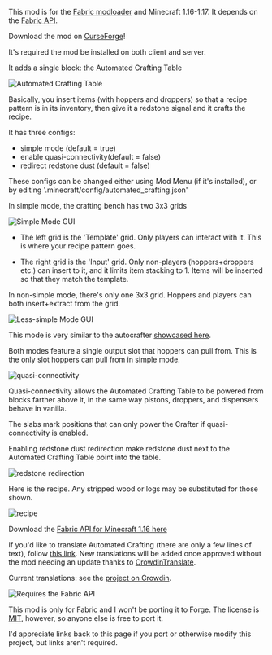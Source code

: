 This mod is for the [Fabric modloader](https://www.fabricmc.net/) and Minecraft 1.16-1.17. It depends on the [Fabric API](https://www.curseforge.com/minecraft/mc-mods/fabric-api/files/all?filter-game-version=1738749986%3a70886).

Download the mod on [CurseForge](https://www.curseforge.com/minecraft/mc-mods/automated-crafting)!

It's required the mod be installed on both client and server.

It adds a single block: the Automated Crafting Table

![Automated Crafting Table](https://shft.cl/img/l/lh6.googleusercontent.com-4257019419025668.png)

Basically, you insert items (with hoppers and droppers) so that a recipe pattern is in its inventory, then give it a redstone signal and it crafts the recipe.

It has three configs:
- simple mode (default = true)
- enable quasi-connectivity(default = false)
- redirect redstone dust (default = false)


These configs can be changed either using Mod Menu (if it's installed), or by editing '.minecraft/config/automated_crafting.json'

In simple mode, the crafting bench has two 3x3 grids

![Simple Mode GUI](https://shft.cl/img/l/lh3.googleusercontent.com-3729351876759961.png)

- The left grid is the 'Template' grid. Only players can interact with it. This is where your recipe pattern goes.

- The right grid is the 'Input' grid. Only non-players (hoppers+droppers etc.) can insert to it, and it limits item stacking to 1. Items will be inserted so that they match the template. 

In non-simple mode, there's only one 3x3 grid. Hoppers and players can both insert+extract from the grid.

![Less-simple Mode GUI](https://shft.cl/img/l/lh6.googleusercontent.com-3729755174563747.png)

This mode is very similar to the autocrafter [showcased here](https://www.youtube.com/watch?v=2_HL309IZ0M).

Both modes feature a single output slot that hoppers can pull from. This is the only slot hoppers can pull from in simple mode.

![quasi-connectivity](https://shft.cl/img/l/lh3.googleusercontent.com-3729789011976985.png)

Quasi-connectivity allows the Automated Crafting Table to be powered from blocks farther above it, in the same way pistons, droppers, and dispensers behave in vanilla.

The slabs mark positions that can only power the Crafter if quasi-connectivity is enabled.

Enabling redstone dust redirection make redstone dust next to the Automated Crafting Table point into the table. 

![redstone redirection](https://lh3.googleusercontent.com/htZi6YomFySjcSAnroeg9vps6a4smwcjK-Tw_a8ONQpXVSnd4Sr731sryXJFixfU9kyROxpdE1qfVLVdTm2oLsQxDf-tvaAca8Yp0TvXpp52gLlAS_K9AlievEYPfQOnjREBocxXmWP6JWy-DwbHbQEuZ4emWITJwS2TrG2OOUjTZjQAjp15TY0GI1CXacWEHXbpx4RajjH_e-1P9VCFpwPXn5oDfwMBgKSYu8ejNRLPrYAP2821rmvb8CXnwpZHwkOPX86uqviD534bcZVrkHZom4WNolpS9Ga9cbByBTO054htkFN5kBfDzwXTQx8SteFecEU20j8kVnvOO79IWKnFMUbFwycfVfbAKKMYh-HY9brfv965dC1ngWi3VCGZlgstXxc6BbmdMdRKsBVZj8RdGuwFg-zeZ8RhIbPYyu7pzpIz2x9kN1LVmt2ENwxFMgvNzewcUDXZ4WyD6YP8N-aVqIU6yFYZVkOJGtO7TUc_e8Nw-30QgUBXRvXb3DVW-OKm1cZM0xHNgH4lFzn6lCeIm82cksojeLDuUFNFRg2bVPSmBWwWH4oYAjxK-kLceezwVNNux2UudbuLpFEaJ67Feq4gVjHmMrgqmtDN8Pud39BzUE9kB9UcMcoxR0atW7rNh26WJiJEKj4v2tNpnxU2zTjLsl8GgOhdtNVZ55SbJ0_xxw6VeXDCwakeTRHwlOG1=w800-h500-k-ft)

Here is the recipe. Any stripped wood or logs may be substituted for those shown. 

![recipe](https://lh3.googleusercontent.com/yMvEWd7sOwhxDpsvlEQBXdFwX-fpwG_T3tlITGYNfR6CM2s3s55X9sudybASEHdABbx5g2D1TiUaM0Iv2BbMgYoD2WrjN3pY5LPYOZooKUfJ8nHv6KZQYHvBTeJxoRR9OmNuEPp1PZ14cGbeFe8HWWVKOfThhd3spf_Xr2qmjnD8kX8I0ig_x83IyRwQd6kg7adwtqyPWw7TPkmqZS6Mt5WMQTjVvPJJI1MB5ay5vx4oer-hR_W69_qAiGgpNrL9vCsM841SzFLz6hmWKhwpJHb56vM8T_4QOH2j1TdJUpQBl_Z0mocSdKp2OZbK0mmgKc_h6EY5mnkDD8VE3a_QaYWo_-BemUGUeUdcrjK0FtBX_VTkckVTN4InuOGd4HhkiyUSgbDjspuhoJJRP3HbOB0CPwXmgIVpTcPJRwBTYYWED0EaxEB_f68SyfXquifo-Xd51CDdFMMvaRKYY7atVm0YJWkdA61hxKcaeQSoJ2ecjGyJ6chtMaAbOOaPYI-OwYRRvjQ7ZNeIQCCEY6XJFGqjAAF3RI0KoUJvNZJtYIYkJmL6ZZk88Dr2SeH3w8-kmHUiT-ElGtSIVVPmfWDdVijYZ-0IJOvS6aB2msOUa2qgTzTMgdscwpa4ez97gF9ryosw_bcqQML0ejzaJhRa2Ep-LC_e7gLnxk3KL4ztlUR9An7E8lq4-2yOlBu6gM4qTOB9=w800-h500-k-ft)

Download the [Fabric API for Minecraft 1.16 here](https://www.curseforge.com/minecraft/mc-mods/fabric-api/files/all?filter-game-version=1738749986%3a70886)

If you'd like to translate Automated Crafting (there are only a few lines of text), follow [this link](https://crowdin.com/project/automated-crafting/invite/public?show_welcome&d=7cb1dffc5b0599098e3af7b97b3d23261277556). New translations will be added once approved without the mod needing an update thanks to [CrowdinTranslate](https://github.com/gbl/CrowdinTranslate).

Current translations: see the [project on Crowdin](https://crowdin.com/project/automated-crafting). 

![Requires the Fabric API](https://i.imgur.com/Ol1Tcf8.png)

This mod is only for Fabric and I won't be porting it to Forge. The license is [MIT](https://will-lucic.mit-license.org/), however, so anyone else is free to port it. 

I'd appreciate links back to this page if you port or otherwise modify this project, but links aren't required. 
